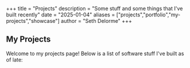 +++
title = "Projects"
description = "Some stuff and some things that I've built recently"
date = "2025-01-04"
aliases = ["projects","portfolio","my-projects","showcase"]
author = "Seth Delorme"
+++

## My Projects

Welcome to my projects page! Below is a list of software stuff I've built as of late:
